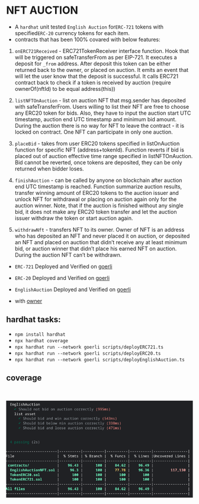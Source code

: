 # NFT AUCTION

- A `hardhat` unit tested `English Auction` for`ERC-721` tokens with specified`ERC-20` currency tokens for each item.
- contracts that has been 100% covared with below features:

1. `onERC721Received` - ERC721TokenReceiver interface function. Hook that will be triggered on safeTransferFrom as per EIP-721. It executes a deposit for `_from` address. After deposit this token can be either returned back to the owner, or placed on auction. It emits an event that will let the user know that the deposit is successful. It calls ERC721 contract back to check if a token is received by auction (require ownerOf(nftId) to be equal address(this))

2. `listNFTOnAuction` - list on auction NFT that msg.sender has deposited with safeTransferFrom. Users willing to list their NFT are free to choose any ERC20 token for bids. Also, they have to input the auction start UTC timestamp, auction end UTC timestamp and minimum bid amount. During the auction there is no way for NFT to leave the contract - it is locked on contract. One NFT can participate in only one auction.

3. `placeBid` - takes from user ERC20 tokens specified in listOnAuction function for specific NFT (address+tokenId). Function reverts if bid is placed out of auction effective time range specified in listNFTOnAuction. Bid cannot be reverted, once tokens are deposited, they can be only returned when bidder loses.

4. `finishAuction` - can be called by anyone on blockchain after auction end UTC timestamp is reached. Function summarize auction results, transfer winning amount of ERC20 tokens to the auction issuer and unlock NFT for withdrawal or placing on auction again only for the auction winner. Note, that if the auction is finished without any single bid, it does not make any ERC20 token transfer and let the auction issuer withdraw the token or start auction again.

5. `withdrawNft` - transfers NFT to its owner. Owner of NFT is an address who has deposited an NFT and never placed it on auction, or deposited an NFT and placed on auction that didn’t receive any at least minimum bid, or auction winner that didn’t place his earned NFT on auction. During the auction NFT can’t be withdrawn.

- `ERC-721` Deployed and Verified on [goerli](https://goerli.etherscan.io/address/0xCbD4502031bfF6436bEa7769Efcd42F68b463c6f#code)
- `ERC-20` Deployed and Verified on [goerli](https://goerli.etherscan.io/address/0x57bD87B81514b681dCe682491d573f297a486d90#code)
- `EnglishAuction` Deployed and Verified on [goerli](https://goerli.etherscan.io/address/0x8445BBa6951Aa98ae86A0A05270c25d36b290320#code)

- with [owner](https://sepolia.etherscan.io/address/0x741e0608906B74B8754a99413A7374FdE7B9779a)

## hardhat tasks:

- `npm install hardhat`
- `npx hardhat coverage`
- `npx hardhat run --network goerli scripts/deployERC721.ts`
- `npx hardhat run --network goerli scripts/deployERC20.ts`
- `npx hardhat run --network goerli scripts/deployEnglishAuction.ts`

## coverage

<br/>
<p align="center">
<img src="img/coverage.png">
</a>
</p>
<br/>
